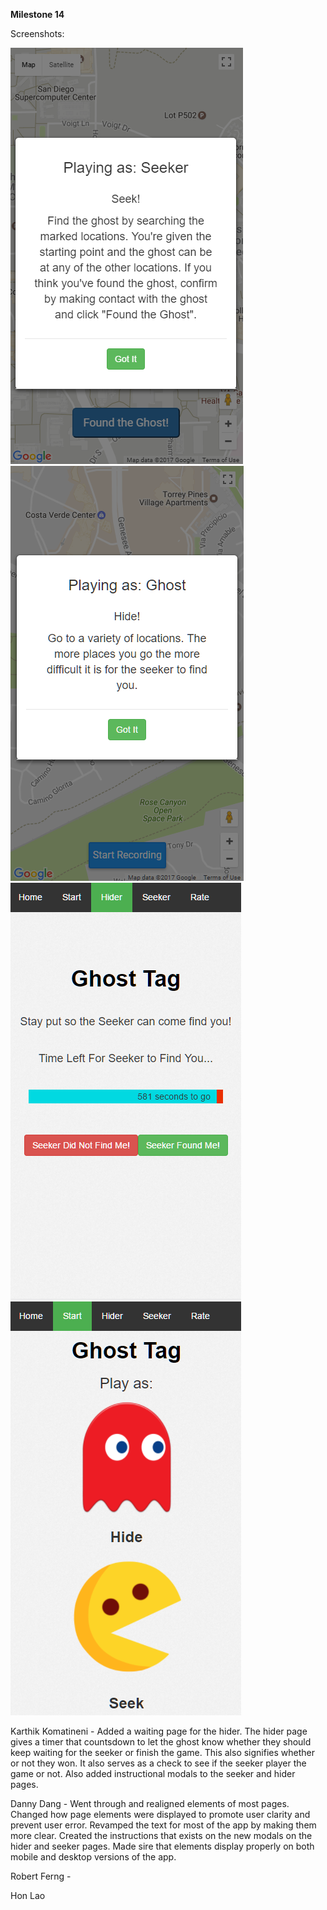 **Milestone 14**


Screenshots:

![](/images/modalSeeker.png)
![](/images/modalRecord.png)
![](/images/waitTimer.png)
![](/images/selectFits.png)

Karthik Komatineni - Added a waiting page for the hider. The hider page gives a timer that countsdown to let the ghost know whether they should keep waiting for the seeker or finish the game. This also signifies whether or not they won. It also serves as a check to see if the seeker player the game or not. Also added instructional modals to the seeker and hider pages. 

Danny Dang - Went through and realigned elements of most pages. Changed how page elements were displayed to promote user clarity and prevent user error. Revamped the text for most of the app by making them more clear. Created the instructions that exists on the new modals on the hider and seeker pages. Made sire that elements display properly on both mobile and desktop versions of the app. 

Robert Ferng -

Hon Lao

